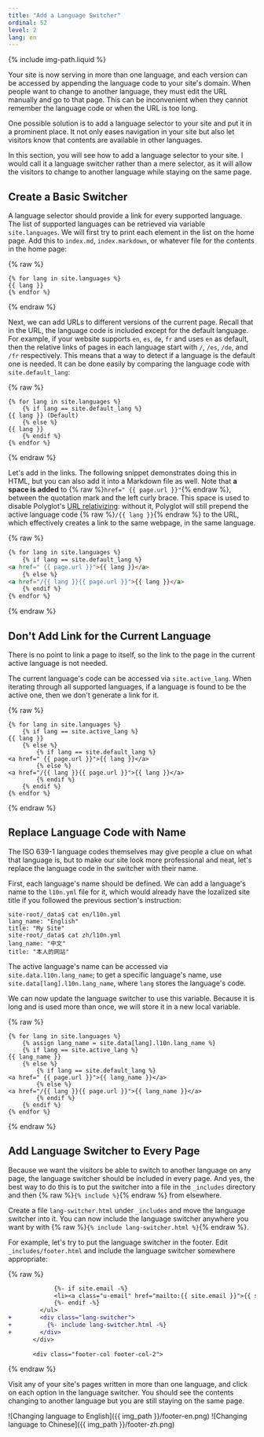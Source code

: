```yaml
---
title: "Add a Language Switcher"
ordinal: 52
level: 2
lang: en
---
```

{% include img-path.liquid %}

Your site is now serving in more than one language, and each version can be
accessed by appending the language code to your site's domain. When people want
to change to another language, they must edit the URL manually and go to that
page. This can be inconvenient when they cannot remember the language code or
when the URL is too long.

One possible solution is to add a language selector to your site and put it in
a prominent place. It not only eases navigation in your site but also let
visitors know that contents are available in other languages.

In this section, you will see how to add a language selector to your site. I
would call it a language switcher rather than a mere selector, as it will allow
the visitors to change to another language while staying on the same page.

## Create a Basic Switcher

A language selector should provide a link for every supported language. The
list of supported languages can be retrieved via variable `site.languages`. We
will first try to print each element in the list on the home page. Add this to
`index.md`, `index.markdown`, or whatever file for the contents in the home
page:

{% raw %}
```liquid
{% for lang in site.languages %}
{{ lang }}
{% endfor %}
```
{% endraw %}

Next, we can add URLs to different versions of the current page. Recall that in
the URL, the language code is included except for the default language. For
example, if your website supports `en`, `es`, `de`, `fr` and uses `en` as
default, then the relative links of pages in each language start with `/`,
`/es`, `/de`, and `/fr` respectively. This means that a way to detect if a
language is the default one is needed. It can be done easily by comparing the
language code with `site.default_lang`:

{% raw %}
```liquid
{% for lang in site.languages %}
    {% if lang == site.default_lang %}
{{ lang }} (Default)
    {% else %}
{{ lang }}
    {% endif %}
{% endfor %}
```
{% endraw %}

Let's add in the links. The following snippet demonstrates doing this in HTML,
but you can also add it into a Markdown file as well. Note that **a space is
added** to {% raw %}`href=" {{ page.url }}"`{% endraw %}, between the quotation
mark and the left curly brace. This space is used to disable Polyglot's [URL
relativizing](https://github.com/untra/polyglot/blob/1.3.2/README.md#relativized-local-urls):
without it, Polyglot will still prepend the active language code {% raw %}`/{{
lang }}`{% endraw %} to the URL, which effectively creates a link to the same
webpage, in the same language.

{% raw %}
```html
{% for lang in site.languages %}
    {% if lang == site.default_lang %}
<a href=" {{ page.url }}">{{ lang }}</a>
    {% else %}
<a href="/{{ lang }}{{ page.url }}">{{ lang }}</a>
    {% endif %}
{% endfor %}
```
{% endraw %}

## Don't Add Link for the Current Language

There is no point to link a page to itself, so the link to the page in the
current active language is not needed.

The current language's code can be accessed via `site.active_lang`. When
iterating through all supported languages, if a language is found to be the
active one, then we don't generate a link for it.

{% raw %}
```liquid
{% for lang in site.languages %}
    {% if lang == site.active_lang %}
{{ lang }}
    {% else %}
        {% if lang == site.default_lang %}
<a href=" {{ page.url }}">{{ lang }}</a>
        {% else %}
<a href="/{{ lang }}{{ page.url }}">{{ lang }}</a>
        {% endif %}
    {% endif %}
{% endfor %}
```
{% endraw %}

## Replace Language Code with Name

The ISO 639-1 language codes themselves may give people a clue on what that
language is, but to make our site look more professional and neat, let's
replace the language code in the switcher with their name.

First, each language's name should be defined. We can add a language's name to
the `l10n.yml` file for it, which would already have the lozalized site title
if you followed the previous section's instruction:

```console
site-root/_data$ cat en/l10n.yml
lang_name: "English"
title: "My Site"
site-root/_data$ cat zh/l10n.yml
lang_name: "中文"
title: "本人的网站"
```

The active language's name can be accessed via `site.data.l10n.lang_name`; to
get a specific language's name, use `site.data[lang].l10n.lang_name`, where
`lang` stores the language's code.

We can now update the language switcher to use this variable. Because it is
long and is used more than once, we will store it in a new local variable.

{% raw %}
```liquid
{% for lang in site.languages %}
    {% assign lang_name = site.data[lang].l10n.lang_name %}
    {% if lang == site.active_lang %}
{{ lang_name }}
    {% else %}
        {% if lang == site.default_lang %}
<a href=" {{ page.url }}">{{ lang_name }}</a>
        {% else %}
<a href="/{{ lang }}{{ page.url }}">{{ lang_name }}</a>
        {% endif %}
    {% endif %}
{% endfor %}
```
{% endraw %}

## Add Language Switcher to Every Page

Because we want the visitors be able to switch to another language on any page,
the language switcher should be included in every page. And yes, the best way
to do this is to put the switcher into a file in the `_includes` directory and
then {% raw %}`{% include %}`{% endraw %} from elsewhere.

Create a file `lang-switcher.html` under `_includes` and move the language
switcher into it. You can now include the language switcher anywhere you want
by with {% raw %}`{% include lang-switcher.html %}`{% endraw %}.

For example, let's try to put the language switcher in the footer. Edit
`_includes/footer.html` and include the language switcher somewhere
appropriate:

{% raw %}
```diff
             {%- if site.email -%}
             <li><a class="u-email" href="mailto:{{ site.email }}">{{ site.email }}</a></li>
             {%- endif -%}
         </ul>
+        <div class="lang-switcher">
+          {%- include lang-switcher.html -%}
+        </div>
       </div>
 
       <div class="footer-col footer-col-2">
```
{% endraw %}

Visit any of your site's pages written in more than one language, and click on
each option in the language switcher. You should see the contents changing to
another language but you are still staying on the same page.

![Changing language to English]({{ img_path }}/footer-en.png)
![Changing language to Chinese]({{ img_path }}/footer-zh.png)
